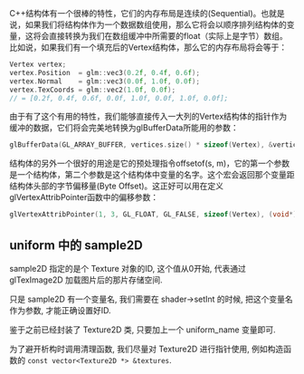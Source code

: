 C++结构体有一个很棒的特性，它们的内存布局是连续的(Sequential)。也就是说，如果我们将结构体作为一个数据数组使用，那么它将会以顺序排列结构体的变量，这将会直接转换为我们在数组缓冲中所需要的float（实际上是字节）数组。比如说，如果我们有一个填充后的Vertex结构体，那么它的内存布局将会等于：

```c++
Vertex vertex;
vertex.Position  = glm::vec3(0.2f, 0.4f, 0.6f);
vertex.Normal    = glm::vec3(0.0f, 1.0f, 0.0f);
vertex.TexCoords = glm::vec2(1.0f, 0.0f);
// = [0.2f, 0.4f, 0.6f, 0.0f, 1.0f, 0.0f, 1.0f, 0.0f];
```

由于有了这个有用的特性，我们能够直接传入一大列的Vertex结构体的指针作为缓冲的数据，它们将会完美地转换为glBufferData所能用的参数：

```c++
glBufferData(GL_ARRAY_BUFFER, vertices.size() * sizeof(Vertex), &vertices[0], GL_STATIC_DRAW);
```

结构体的另外一个很好的用途是它的预处理指令offsetof(s, m)，它的第一个参数是一个结构体，第二个参数是这个结构体中变量的名字。这个宏会返回那个变量距结构体头部的字节偏移量(Byte Offset)。这正好可以用在定义glVertexAttribPointer函数中的偏移参数：

```c++
glVertexAttribPointer(1, 3, GL_FLOAT, GL_FALSE, sizeof(Vertex), (void*)offsetof(Vertex, Normal)); 
```

## uniform 中的 sample2D

sample2D 指定的是个 Texture 对象的ID, 这个值从0开始, 代表通过 glTexImage2D 加载图片后的那片存储空间.

只是 sample2D 有一个变量名, 我们需要在 shader->setInt 的时候, 把这个变量名作为参数, 才能正确设置好ID.

鉴于之前已经封装了 Texture2D 类, 只要加上一个 uniform_name 变量即可.

为了避开析构时调用清理函数, 我们尽量对 Texture2D 进行指针使用, 例如构造函数的 `const vector<Texture2D *> &textures`.